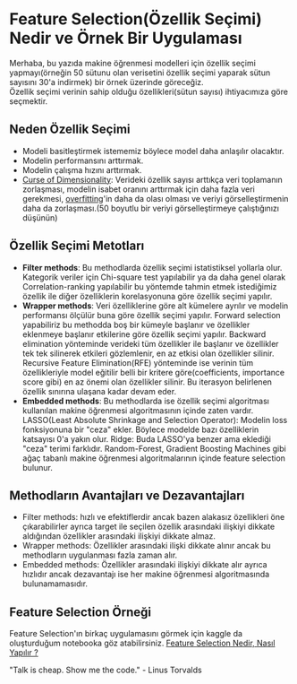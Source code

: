# Feature Selection(Özellik Seçimi) Nedir ve Örnek Bir Uygulaması

Merhaba, bu yazıda makine öğrenmesi modelleri için özellik seçimi yapmayı(örneğin 50 sütunu olan verisetini özellik seçimi yaparak sütun sayısını 30'a indirmek) bir örnek üzerinde göreceğiz.\
Özellik seçimi verinin sahip olduğu özellikleri(sütun sayısı) ihtiyacımıza göre seçmektir.

## Neden Özellik Seçimi 

* Modeli basitleştirmek istememiz böylece model daha anlaşılır olacaktır.
* Modelin performansını arttırmak.
* Modelin çalışma hızını arttırmak.
* [Curse of Dimensionality](https://en.wikipedia.org/wiki/Curse_of_dimensionality): Verideki özellik sayısı arttıkça veri toplamanın zorlaşması, modelin isabet oranını arttırmak için daha fazla veri gerekmesi, [overfitting](https://en.wikipedia.org/wiki/Overfitting)'in daha da olası olması ve veriyi görselleştirmenin daha da zorlaşması.(50 boyutlu bir veriyi görselleştirmeye çalıştığınızı düşünün)

## Özellik Seçimi Metotları

* **Filter methods**: Bu methodlarda özellik seçimi istatistiksel yollarla olur. Kategorik veriler için Chi-square test yapılabilir ya da daha genel olarak Correlation-ranking yapılabilir bu yöntemde tahmin etmek istediğimiz özellik ile diğer özelliklerin korelasyonuna göre özellik seçimi yapılır.
* **Wrapper methods**: Veri özelliklerine göre alt kümelere ayrılır ve modelin performansı ölçülür buna göre özellik seçimi yapılır. Forward selection yapabiliriz bu methodda boş bir kümeyle başlanır ve özellikler eklenmeye başlanır etkilerine göre özellik seçimi yapılır. Backward elimination yönteminde verideki tüm özellikler ile başlanır ve özellikler tek tek silinerek etkileri gözlemlenir, en az etkisi olan özellikler silinir. Recursive Feature Elimination(RFE) yönteminde ise verinin tüm özellikleriyle model eğitilir belli bir kritere göre(coefficients, importance score gibi) en az önemi olan özellikler silinir. Bu iterasyon belirlenen özellik sınırına ulaşana kadar devam eder.
* **Embedded methods**: Bu methodlarda ise özellik seçimi algoritması kullanılan makine öğrenmesi algoritmasının içinde zaten vardır. LASSO(Least Absolute Shrinkage and Selection Operator): Modelin loss fonksiyonuna bir "ceza" ekler. Böylece modelde bazı özelliklerin katsayısı 0'a yakın olur. Ridge: Buda LASSO'ya benzer ama eklediği "ceza" terimi farklıdır. Random-Forest, Gradient Boosting Machines gibi ağaç tabanlı makine öğrenmesi algoritmalarının içinde feature selection bulunur.


## Methodların Avantajları ve Dezavantajları

* Filter methods: hızlı ve efektiflerdir ancak bazen alakasız özellikleri öne çıkarabilirler ayrıca target ile seçilen özellik arasındaki ilişkiyi dikkate aldığından özellikler arasındaki ilişkiyi dikkate almaz.
* Wrapper methods: Özellikler arasındaki ilişki dikkate alınır ancak bu methodların uygulanması fazla zaman alır.
* Embedded methods: Özellikler arasındaki ilişkiyi dikkate alır ayrıca hızlıdır ancak dezavantajı ise her makine öğrenmesi algoritmasında bulunamamasıdır.

## Feature Selection Örneği

Feature Selection'ın birkaç uygulamasını görmek için kaggle da oluşturduğum notebooka göz atabilirsiniz.
[Feature Selection Nedir, Nasıl Yapılır ?](https://www.kaggle.com/code/baranbingl/feature-selection-nedir-nas-l-yap-l-r/)

"Talk is cheap. Show me the code." - Linus Torvalds
